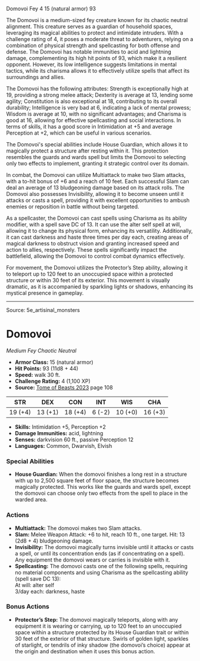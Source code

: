 <MonsterName/>Domovoi</MonsterName>
<CreatureType/>Fey</CreatureType>
<CR/>4</CR>
<AC/>15 (natural armor)</AC>
<HP/>93</HP>
<summary>The Domovoi is a medium-sized fey creature known for its chaotic neutral alignment. This creature serves as a guardian of household spaces, leveraging its magical abilities to protect and intimidate intruders. With a challenge rating of 4, it poses a moderate threat to adventurers, relying on a combination of physical strength and spellcasting for both offense and defense. The Domovoi has notable immunities to acid and lightning damage, complementing its high hit points of 93, which make it a resilient opponent. However, its low intelligence suggests limitations in mental tactics, while its charisma allows it to effectively utilize spells that affect its surroundings and allies.</summary>

<detail>

The Domovoi has the following attributes: Strength is exceptionally high at 19, providing a strong melee attack; Dexterity is average at 13, lending some agility; Constitution is also exceptional at 18, contributing to its overall durability; Intelligence is very bad at 6, indicating a lack of mental prowess; Wisdom is average at 10, with no significant advantages; and Charisma is good at 16, allowing for effective spellcasting and social interactions. In terms of skills, it has a good score in Intimidation at +5 and average Perception at +2, which can be useful in various scenarios.

The Domovoi's special abilities include House Guardian, which allows it to magically protect a structure after resting within it. This protection resembles the guards and wards spell but limits the Domovoi to selecting only two effects to implement, granting it strategic control over its domain.

In combat, the Domovoi can utilize Multiattack to make two Slam attacks, with a to-hit bonus of +6 and a reach of 10 feet. Each successful Slam can deal an average of 13 bludgeoning damage based on its attack rolls. The Domovoi also possesses Invisibility, allowing it to become unseen until it attacks or casts a spell, providing it with excellent opportunities to ambush enemies or reposition in battle without being targeted.

As a spellcaster, the Domovoi can cast spells using Charisma as its ability modifier, with a spell save DC of 13. It can use the alter self spell at will, allowing it to change its physical form, enhancing its versatility. Additionally, it can cast darkness and haste three times per day each, creating areas of magical darkness to obstruct vision and granting increased speed and action to allies, respectively. These spells significantly impact the battlefield, allowing the Domovoi to control combat dynamics effectively.

For movement, the Domovoi utilizes the Protector’s Step ability, allowing it to teleport up to 120 feet to an unoccupied space within a protected structure or within 30 feet of its exterior. This movement is visually dramatic, as it is accompanied by sparkling lights or shadows, enhancing its mystical presence in gameplay.</detail>



---

Source: 5e_artisinal_monsters

# Domovoi

*Medium* *Fey* *Chaotic Neutral*

- **Armor Class:** 15 (natural armor)
- **Hit Points:** 93 (11d8 + 44)
- **Speed:** walk 30 ft.
- **Challenge Rating:** 4 (1,100 XP)
- **Source:** [Tome of Beasts 2023](https://koboldpress.com/kpstore/product/tome-of-beasts-1-2023-edition/) page 108

| STR | DEX | CON | INT | WIS | CHA |
| --- | --- | --- | --- | --- | --- |
| 19 (+4) | 13 (+1) | 18 (+4) | 6 (-2) | 10 (+0) | 16 (+3) |

- **Skills:** Intimidation +5, Perception +2
- **Damage Immunities:** acid, lightning
- **Senses:** darkvision 60 ft., passive Perception 12
- **Languages:** Common, Dwarvish, Elvish

### Special Abilities

- **House Guardian:** When the domovoi finishes a long rest in a structure with up to 2,500 square feet of floor space, the structure becomes magically protected. This works like the guards and wards spell, except the domovoi can choose only two effects from the spell to place in the warded area.

### Actions

- **Multiattack:** The domovoi makes two Slam attacks.
- **Slam:** Melee Weapon Attack: +6 to hit, reach 10 ft., one target. Hit: 13 (2d8 + 4) bludgeoning damage.
- **Invisibility:** The domovoi magically turns invisible until it attacks or casts a spell, or until its concentration ends (as if concentrating on a spell). Any equipment the domovoi wears or carries is invisible with it.
- **Spellcasting:** The domovoi casts one of the following spells, requiring no material components and using Charisma as the spellcasting ability (spell save DC 13):<br>At will: alter self<br>3/day each: darkness, haste

### Bonus Actions

- **Protector’s Step:** The domovoi magically teleports, along with any equipment it is wearing or carrying, up to 120 feet to an unoccupied space within a structure protected by its House Guardian trait or within 30 feet of the exterior of that structure. Swirls of golden light, sparkles of starlight, or tendrils of inky shadow (the domovoi’s choice) appear at the origin and destination when it uses this bonus action.


